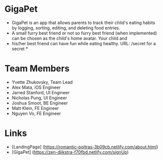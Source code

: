 # GigaPet

* GigaPet is an app that allows parents to track their child's eating habits by logging, sorting, editing, and deleting food entries.
* A small furry best friend or not so furry best friend (when implemented) can be chosen as the child's home avatar. Your child and 
* his/her best friend can have fun while eating healthy. URL: /secret for a secret *


# Team Members

- Yvette Zhukovsky, Team Lead
- Alex Mata, iOS Engineer
- Jarred Stanford, UI Engineer 
- Nicholas Pung, UI Engineer
- Joshua Smoot, BE Engineer
- Matt Klein, FE Engineer
- Nguyen Vo, FE Engineer

# Links
- [LandingPage] (https://romantic-poitras-3b09cb.netlify.com/about.html)
- [GigaPet] (https://zen-dijkstra-f70fbd.netlify.com/signUp)

